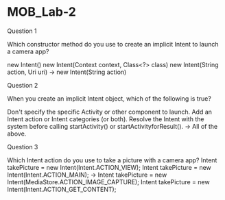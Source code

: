 # MOB_Lab-2

Question 1

Which constructor method do you use to create an implicit Intent to launch a camera app?

new Intent()
new Intent(Context context, Class<?> class)
new Intent(String action, Uri uri)
-> new Intent(String action)

Question 2

When you create an implicit Intent object, which of the following is true?

Don't specify the specific Activity or other component to launch.
Add an Intent action or Intent categories (or both).
Resolve the Intent with the system before calling startActivity() or startActivityforResult().
-> All of the above.

Question 3

Which Intent action do you use to take a picture with a camera app?
Intent takePicture = new Intent(Intent.ACTION_VIEW);
Intent takePicture = new Intent(Intent.ACTION_MAIN);
-> Intent takePicture = new Intent(MediaStore.ACTION_IMAGE_CAPTURE);
Intent takePicture = new Intent(Intent.ACTION_GET_CONTENT);

